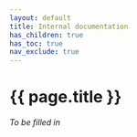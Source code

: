 ```yaml
---
layout: default
title: Internal documentation
has_children: true
has_toc: true
nav_exclude: true
---
```


# {{ page.title }}

*To be filled in*